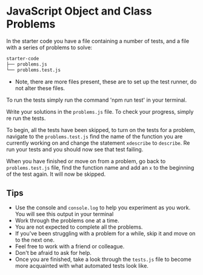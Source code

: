 # JavaScript Object and Class Problems

In the starter code you have a file containing a number of tests, and a file with a series of problems to solve:

```bash
starter-code
├── problems.js
└── problems.test.js
```

* Note, there are more files present, these are to set up the test runner, do not alter these files.

To run the tests simply run the command 'npm run test' in your terminal.

Write your solutions in the `problems.js` file. To check your progress, simply re run the tests.

To begin, all the tests have been skipped, to turn on the tests for a problem, navigate to the `problems.test.js` find the name of the function you are currently working on and change the statement `xdescribe` to `describe`. Re run your tests and you should now see that test failing.

When you have finished or move on from a problem, go back to `problems.test.js` file, find the function name and add an `x` to the beginning of the test again. It will now be skipped.

## Tips
- Use the console and `console.log` to help you experiment as you work. You will see this output in your terminal
- Work through the problems one at a time.
- You are not expected to complete all the problems.
- If you've been struggling with a problem for a while, skip it and move on to the next one.
- Feel free to work with a friend or colleague.
- Don't be afraid to ask for help.
- Once you are finished, take a look through the `tests.js` file to become more acquainted with what automated tests look like.